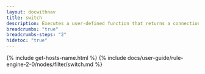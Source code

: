 ```yaml
---
layout: docwithnav
title: switch
description: Executes a user-defined function that returns a connection label or a list of connection labels. The message is routed via the specified connection(s).
breadcrumbs: "true"
breadcrumbs-steps: "2"
hidetoc: "true"
---
```


{% include get-hosts-name.html %}
{% include docs/user-guide/rule-engine-2-0/nodes/filter/switch.md %}

